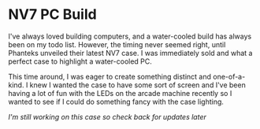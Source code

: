 <!--
title: NV7 Pc Build
slug: nv7
published: false
created: 2023-10-02
project-status: in-progress
-->
# NV7 PC Build
I've always loved building computers, and a water-cooled build has always been on my todo list. However, the timing never seemed right, until Phanteks unveiled their latest NV7 case. I was immediately sold and what a perfect case to highlight a water-cooled PC. 

This time around, I was eager to create something distinct and one-of-a-kind. I knew I wanted the case to have some sort of screen and I've been having a lot of fun with the LEDs on the arcade machine recently so I wanted to see if I could do something fancy with the case lighting.

_I'm still working on this case so check back for updates later_
